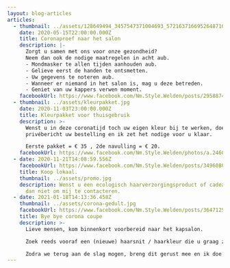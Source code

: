 ```yaml
---
layout: blog-articles
articles:
  - thumbnail: ../assets/128649494_3457547371004693_5721637166952648710_n-1.png
    date: 2020-05-15T22:00:00.000Z
    title: Coronaproef naar het salon
    description: |-
      Zorgt u samen met ons voor onze gezondheid?
      Neem dan ook de nodige maatregelen in acht aub.
      - Mondmasker te allen tijden aanhouden aub.
      - Gelieve eerst de handen te ontsmetten.
      - Uw gegevens te noteren aub.
      - Wanneer er niemand in het salon is, mag u deze betreden.
      - Geniet van uw kappers verwen moment.
    facebookUrl: https://www.facebook.com/Nm.Style.Welden/posts/2958874864232650
  - thumbnail: ../assets/kleurpakket.jpg
    date: 2020-11-03T23:00:00.000Z
    title: Kleurpakket voor thuisgebruik
    description: >-
      Wenst u in deze coronatijd toch uw eigen kleur bij te werken, doe dan via
      privébericht uw bestelling en ik zet het nodige voor u klaar.

      Eerste pakket = € 35 , 2de navulling = € 20.
    facebookUrl: https://www.facebook.com/Nm.Style.Welden/photos/a.246082732178557/3449604805159651/
  - date: 2020-11-21T14:08:59.556Z
    facebookUrl: https://www.facebook.com/Nm.Style.Welden/posts/3496080137178784
    title: Koop lokaal.
    thumbnail: ../assets/promo.jpg
    description: Wenst u een ecologisch haarverzorgingsproduct of cadeaubon, aarzel
      dan niet om mij te contacteren.
  - date: 2021-01-18T14:13:36.458Z
    thumbnail: ../assets/corona-gedult.jpg
    facebookUrl: https://www.facebook.com/Nm.Style.Welden/posts/3647125165407613
    title: Bye bye corona coupe
    description: >-
      Lieve mensen, kom binnenkort voorbereid naar het kapsalon.

      Zoek reeds vooraf een (nieuwe) haarsnit / haarkleur die u graag ziet.

      Zodra we terug aan de slag mogen, breng dit gerust mee en ik doe zoveel mogelijk mijn best dit bij u te laten passen.
---
```

